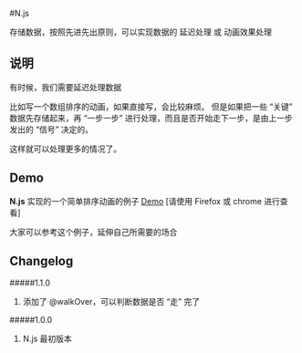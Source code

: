 #N.js

存储数据，按照先进先出原则，可以实现数据的 延迟处理 或  动画效果处理


## 说明

有时候，我们需要延迟处理数据

比如写一个数组排序的动画，如果直接写，会比较麻烦。
但是如果把一些 “关键” 数据先存储起来，再 “一步一步” 进行处理，而且是否开始走下一步，是由上一步发出的 “信号” 决定的。

这样就可以处理更多的情况了。


## Demo

**N.js** 实现的一个简单排序动画的例子 [Demo](http://htmlpreview.github.io/?https://github.com/paper/N.js/blob/master/demo.html) [请使用 Firefox 或 chrome 进行查看]

大家可以参考这个例子，延伸自己所需要的场合

## Changelog

#####1.1.0
1. 添加了 @walkOver，可以判断数据是否 “走” 完了

#####1.0.0
1. N.js 最初版本

